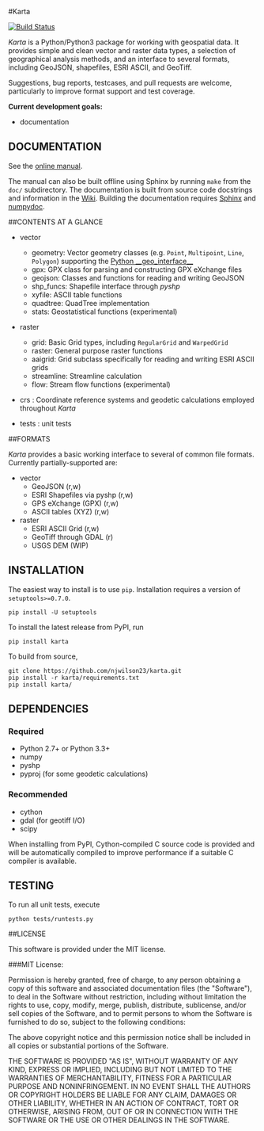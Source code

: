 #Karta

[![Build Status](https://travis-ci.org/njwilson23/karta.svg?branch=master)](https://travis-ci.org/njwilson23/karta)

*Karta* is a Python/Python3 package for working with geospatial data. It
provides simple and clean vector and raster data types, a selection of
geographical analysis methods, and an interface to several formats, including
GeoJSON, shapefiles, ESRI ASCII, and GeoTiff.

Suggestions, bug reports, testcases, and pull requests are welcome, particularly
to improve format support and test coverage.

**Current development goals:**

- documentation

## DOCUMENTATION
See the [online manual](http://www.ironicmtn.com/kartadocs/karta-manual.html).

The manual can also be built offline using Sphinx by running `make` from the
`doc/` subdirectory. The documentation is built from source code docstrings and
information in the [Wiki](https://github.com/njwilson23/karta/wiki/Tutorial).
Building the documentation requires [Sphinx](http://sphinx-doc.org/) and
[numpydoc](https://github.com/numpy/numpydoc).

##CONTENTS AT A GLANCE

- vector
    - geometry:     Vector geometry classes (e.g. `Point`, `Multipoint`, `Line`, `Polygon`) supporting the [Python \_\_geo\_interface\_\_](https://gist.github.com/sgillies/2217756)
    - gpx:          GPX class for parsing and constructing GPX eXchange files
    - geojson:      Classes and functions for reading and writing GeoJSON
    - shp\_funcs:   Shapefile interface through _pyshp_
    - xyfile:       ASCII table functions
    - quadtree:     QuadTree implementation
    - stats:        Geostatistical functions (experimental)

- raster
    - grid:         Basic Grid types, including `RegularGrid` and `WarpedGrid`
    - raster:       General purpose raster functions
    - aaigrid:      Grid subclass specifically for reading and writing ESRI ASCII grids
    - streamline:   Streamline calculation
    - flow:         Stream flow functions (experimental)

- crs : Coordinate reference systems and geodetic calculations employed throughout *Karta*

- tests : unit tests

##FORMATS

*Karta* provides a basic working interface to several of common file formats.
Currently partially-supported are:

- vector
    - GeoJSON (r,w)
    - ESRI Shapefiles via pyshp (r,w)
    - GPS eXchange (GPX) (r,w)
    - ASCII tables (XYZ) (r,w)
- raster
    - ESRI ASCII Grid (r,w)
    - GeoTiff through GDAL (r)
    - USGS DEM (WIP)

## INSTALLATION

The easiest way to install is to use `pip`. Installation requires a
version of `setuptools>=0.7.0`.

    pip install -U setuptools

To install the latest release from PyPI, run

    pip install karta

To build from source,

    git clone https://github.com/njwilson23/karta.git
    pip install -r karta/requirements.txt
    pip install karta/

## DEPENDENCIES

### Required

- Python 2.7+ or Python 3.3+
- numpy
- pyshp
- pyproj (for some geodetic calculations)

### Recommended

- cython
- gdal (for geotiff I/O)
- scipy

When installing from PyPI, Cython-compiled C source code is provided and will be
automatically compiled to improve performance if a suitable C compiler is
available.

## TESTING

To run all unit tests, execute

    python tests/runtests.py

##LICENSE

This software is provided under the MIT license.

###MIT License:

Permission is hereby granted, free of charge, to any person obtaining a copy of
this software and associated documentation files (the "Software"), to deal in
the Software without restriction, including without limitation the rights to
use, copy, modify, merge, publish, distribute, sublicense, and/or sell copies of
the Software, and to permit persons to whom the Software is furnished to do so,
subject to the following conditions:

The above copyright notice and this permission notice shall be included in all
copies or substantial portions of the Software.

THE SOFTWARE IS PROVIDED "AS IS", WITHOUT WARRANTY OF ANY KIND, EXPRESS OR
IMPLIED, INCLUDING BUT NOT LIMITED TO THE WARRANTIES OF MERCHANTABILITY, FITNESS
FOR A PARTICULAR PURPOSE AND NONINFRINGEMENT. IN NO EVENT SHALL THE AUTHORS OR
COPYRIGHT HOLDERS BE LIABLE FOR ANY CLAIM, DAMAGES OR OTHER LIABILITY, WHETHER
IN AN ACTION OF CONTRACT, TORT OR OTHERWISE, ARISING FROM, OUT OF OR IN
CONNECTION WITH THE SOFTWARE OR THE USE OR OTHER DEALINGS IN THE SOFTWARE.

